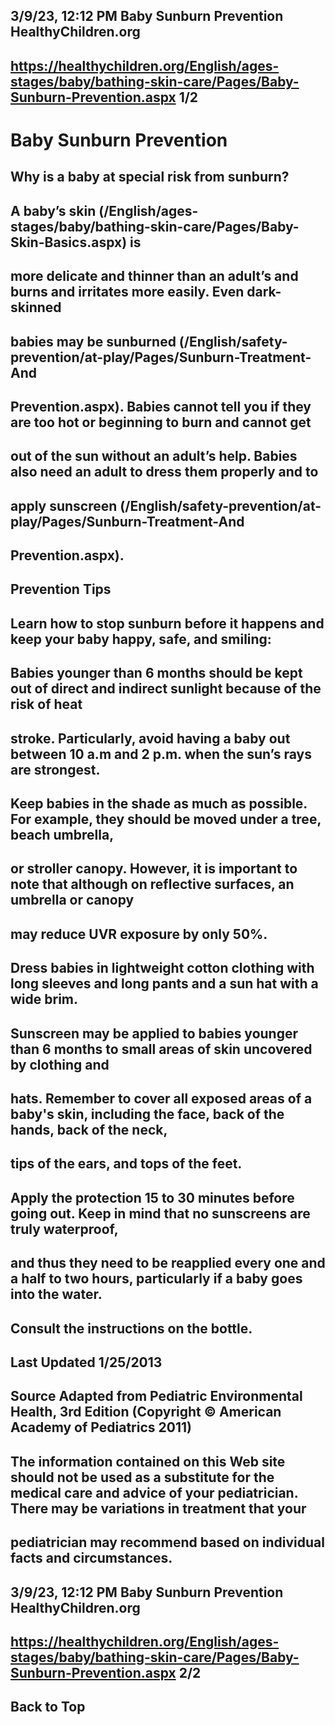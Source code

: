 ## 3/9/23, 12:12 PM Baby Sunburn Prevention HealthyChildren.org 

## https://healthychildren.org/English/ages-stages/baby/bathing-skin-care/Pages/Baby-Sunburn-Prevention.aspx 1/2 

# Baby Sunburn Prevention 

## Why is a baby at special risk from sunburn? 

## A baby’s skin (/English/ages-stages/baby/bathing-skin-care/Pages/Baby-Skin-Basics.aspx) is 

## more delicate and thinner than an adult’s and burns and irritates more easily. Even dark-skinned 

## babies may be sunburned (/English/safety-prevention/at-play/Pages/Sunburn-Treatment-And

## Prevention.aspx). Babies cannot tell you if they are too hot or beginning to burn and cannot get 

## out of the sun without an adult’s help. Babies also need an adult to dress them properly and to 

## apply sunscreen (/English/safety-prevention/at-play/Pages/Sunburn-Treatment-And

## Prevention.aspx). 

## Prevention Tips 

## Learn how to stop sunburn before it happens and keep your baby happy, safe, and smiling: 

## Babies younger than 6 months should be kept out of direct and indirect sunlight because of the risk of heat 

## stroke. Particularly, avoid having a baby out between 10 a.m and 2 p.m. when the sun’s rays are strongest. 

## Keep babies in the shade as much as possible. For example, they should be moved under a tree, beach umbrella, 

## or stroller canopy. However, it is important to note that although on reflective surfaces, an umbrella or canopy 

## may reduce UVR exposure by only 50%. 

## Dress babies in lightweight cotton clothing with long sleeves and long pants and a sun hat with a wide brim. 

## Sunscreen may be applied to babies younger than 6 months to small areas of skin uncovered by clothing and 

## hats. Remember to cover all exposed areas of a baby's skin, including the face, back of the hands, back of the neck, 

## tips of the ears, and tops of the feet. 

## Apply the protection 15 to 30 minutes before going out. Keep in mind that no sunscreens are truly waterproof, 

## and thus they need to be reapplied every one and a half to two hours, particularly if a baby goes into the water. 

## Consult the instructions on the bottle. 

## Last Updated 1/25/2013 

## Source Adapted from Pediatric Environmental Health, 3rd Edition (Copyright © American Academy of Pediatrics 2011) 

## The information contained on this Web site should not be used as a substitute for the medical care and advice of your pediatrician. There may be variations in treatment that your 

## pediatrician may recommend based on individual facts and circumstances. 


## 3/9/23, 12:12 PM Baby Sunburn Prevention HealthyChildren.org 

## https://healthychildren.org/English/ages-stages/baby/bathing-skin-care/Pages/Baby-Sunburn-Prevention.aspx 2/2 

## Back to Top 



